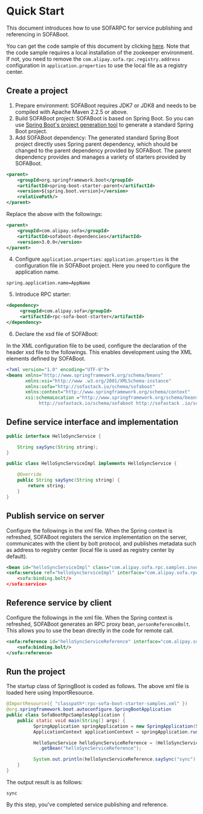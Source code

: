 # Quick Start

This document introduces how to use SOFARPC for service publishing and referencing in SOFABoot. 

You can get the code sample of this document by clicking [here](https://github.com/alipay/sofa-rpc/tree/master/example/src/test/java/com/alipay/sofa/rpc/quickstart). Note that the code sample requires a local installation of the zookeeper environment. If not, you need to remove the `com.alipay.sofa.rpc.registry.address` configuration in `application.properties` to use the local file as a registry center.

## Create a project 

1. Prepare environment: SOFABoot requires JDK7 or JDK8 and needs to be compiled with Apache Maven 2.2.5 or above. 
2. Build SOFABoot project: SOFABoot is based on Spring Boot. So you can use [Spring Boot's project generation tool](http://start.spring.io/) to generate a standard Spring Boot project. 
3. Add SOFABoot dependency: The generated standard Spring Boot project directly uses Spring parent dependency, which should be changed to the parent dependency provided by SOFABoot. The parent dependency provides and manages a variety of starters provided by SOFABoot. 

```xml 
<parent> 
    <groupId>org.springframework.boot</groupId>
    <artifactId>spring-boot-starter-parent</artifactId> 
    <version>${spring.boot.version}</version> 
    <relativePath/> 
</parent> 
```

Replace the above with the followings: 

```xml 
<parent> 
    <groupId>com.alipay.sofa</groupId> 
    <artifactId>sofaboot-dependencies</artifactId> 
    <version>3.0.0</version> 
</parent> 
``` 

4. Configure `application.properties`:
`application.properties` is the configuration file in SOFABoot project. Here you need to configure the application name. 

``` 
spring.application.name=AppName 
``` 

5. Introduce RPC starter:

```xml 
<dependency>
     <groupId>com.alipay.sofa</groupId>
     <artifactId>rpc-sofa-boot-starter</artifactId>
</dependency> 
``` 

6. Declare the xsd file of SOFABoot:

In the XML configuration file to be used, configure the declaration of the header xsd file to the followings. This enables development using the XML elements defined by SOFABoot. 

```xml 
<?xml version="1.0" encoding="UTF-8"?> 
<beans xmlns="http://www.springframework.org/schema/beans" 
       xmlns:xsi="http://www .w3.org/2001/XMLSchema-instance" 
       xmlns:sofa="http://sofastack.io/schema/sofaboot" 
       xmlns:context="http://www.springframework.org/schema/context" 
       xsi:schemaLocation ="http://www.springframework.org/schema/beans http://www.springframework.org/schema/beans/spring-beans.xsd 
            http://sofastack.io/schema/sofaboot http://sofastack .io/schema/sofaboot.xsd"
```

## Define service interface and implementation 

```java 
public interface HelloSyncService { 

    String saySync(String string); 
} 
``` 
```java 
public class HelloSyncServiceImpl implements HelloSyncService { 

    @Override 
    public String saySync(String string) { 
        return string; 
    } 
} 
``` 

## Publish service on server
Configure the followings in the xml file. When the Spring context is refreshed, SOFABoot registers the service implementation on the server, communicates with the client by bolt protocol, and publishes metadata such as address to registry center (local file is used as registry center by default). 

```xml 
<bean id="helloSyncServiceImpl" class="com.alipay.sofa.rpc.samples.invoke.HelloSyncServiceImpl"/> 
<sofa:service ref="helloSyncServiceImpl" interface="com.alipay.sofa.rpc. samples.invoke.HelloSyncService"
    <sofa:binding.bolt/> 
</sofa:service> 
``` 

## Reference service by client
Configure the followings in the xml file. When the Spring context is refreshed, SOFABoot generates an RPC proxy bean,       `personReferenceBolt`. This allows you to use the bean directly in the code for remote call. 

```xml 
<sofa:reference id="helloSyncServiceReference" interface="com.alipay.sofa.rpc.samples.invoke.HelloSyncService"> 
    <sofa:binding.bolt/> 
</sofa:reference> 
``` 

## Run the project
The startup class of SpringBoot is coded as follows. The above xml file is loaded here using ImportResource. 

```java 
@ImportResource({ "classpath*:rpc-sofa-boot-starter-samples.xml" }) 
@org.springframework.boot.autoconfigure.SpringBootApplication
public class SofaBootRpcSamplesApplication {
    public static void main(String[] args) {
          SpringApplication springApplication = new SpringApplication(SofaBootRpcSamplesApplication.class); 
          ApplicationContext applicationContext = springApplication.run(args);           

          HelloSyncService helloSyncServiceReference = (HelloSyncService) applicationContext 
            .getBean("helloSyncServiceReference"); 

          System.out.println(helloSyncServiceReference.saySync("sync") ); 
    } 
} 
``` 

The output result is as follows: 

``` 
sync 
``` 

By this step, you've completed service publishing and reference.
